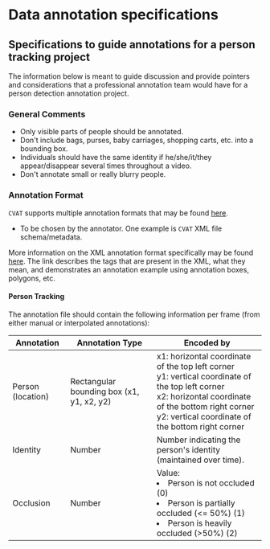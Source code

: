 # Data annotation specifications

## Specifications to guide annotations for a person tracking project

The information below is meant to guide discussion and provide pointers and considerations that a professional annotation team would have for a person detection annotation project.

### General Comments

- Only visible parts of people should be annotated.
- Don't include bags, purses, baby carriages, shopping carts, etc. into a bounding box.
- Individuals should have the same identity if he/she/it/they appear/disappear several times throughout a video.
- Don't annotate small or really blurry people.

### Annotation Format

`CVAT` supports multiple annotation formats that may be found [here](https://opencv.github.io/cvat/docs/manual/advanced/formats/).

- To be chosen by the annotator. One example is `CVAT` XML file schema/metadata.

More information on the XML annotation format specifically may be found [here](https://opencv.github.io/cvat/docs/manual/advanced/xml_format/).
The link describes the tags that are present in the XML, what they mean, 
and demonstrates an annotation example using annotation boxes, polygons, etc.

#### Person Tracking

The annotation file should contain the following information per frame
(from either manual or interpolated annotations):

| Annotation        | Annotation Type                             | Encoded by                                                                                                                                                                                                             |
|-------------------|---------------------------------------------|------------------------------------------------------------------------------------------------------------------------------------------------------------------------------------------------------------------------|
| Person (location) | Rectangular bounding box (x1, y1, x2, y2)   | x1: horizontal coordinate of the top left corner <br> y1: vertical coordinate of the top left corner <br> x2: horizontal coordinate of the bottom right corner <br> y2: vertical coordinate of the bottom right corner |
| Identity          | Number                                      | Number indicating the person's identity (maintained over time). |
| Occlusion  | Number                                      | Value: <li> Person is not occluded (0) <li> Person is partially occluded (<= 50%) (1) <li> Person is heavily occluded (>50%) (2) |
